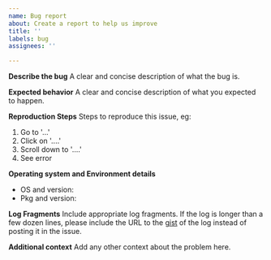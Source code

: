 ```yaml
---
name: Bug report
about: Create a report to help us improve
title: ''
labels: bug
assignees: ''

---
```


**Describe the bug**
A clear and concise description of what the bug is.

**Expected behavior**
A clear and concise description of what you expected to happen.

**Reproduction Steps**
Steps to reproduce this issue, eg:
1. Go to '...'
2. Click on '....'
3. Scroll down to '....'
4. See error

**Operating system and Environment details**
- OS and version:
- Pkg and version:

**Log Fragments**
Include appropriate log fragments. If the log is longer than a few dozen lines, please include the URL to the [gist](https://gist.github.com/) of the log instead of posting it in the issue.

**Additional context**
Add any other context about the problem here.
